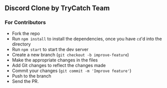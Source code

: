 ## Discord Clone by TryCatch Team

### For Contributors

- Fork the repo
- Run `npm install` to install the dependencies, once you have `cd`'d into the directory
- Run `npm start` to start the dev server
- Create a new branch (`git checkout -b improve-feature`)
- Make the appropriate changes in the files
- Add Git changes to reflect the changes made
- Commit your changes (`git commit -m 'Improve feature'`)
- Push to the branch
- Send the PR.

